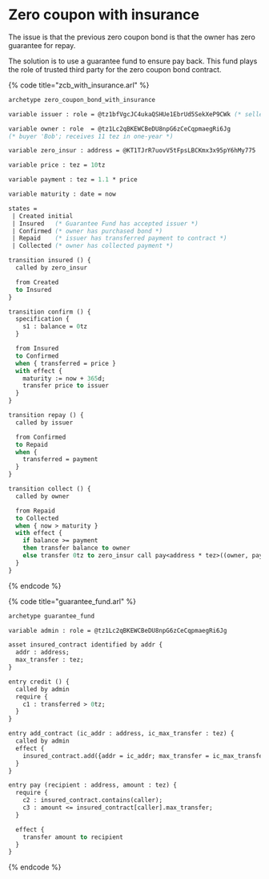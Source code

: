 # Zero coupon with insurance

The issue is that the previous zero coupon bond is that the owner has zero guarantee for repay.

The solution is to use a guarantee fund to ensure pay back. This fund plays the role of trusted third party for the zero coupon bond contract.

{% code title="zcb\_with\_insurance.arl" %}
```ocaml
archetype zero_coupon_bond_with_insurance

variable issuer : role = @tz1bfVgcJC4ukaQSHUe1EbrUd5SekXeP9CWk (* seller 'Alice' *)

variable owner : role  = @tz1Lc2qBKEWCBeDU8npG6zCeCqpmaegRi6Jg
(* buyer 'Bob'; receives 11 tez in one-year *)

variable zero_insur : address = @KT1TJrR7uovV5tFpsLBCKmx3x95pY6hMy775

variable price : tez = 10tz

variable payment : tez = 1.1 * price

variable maturity : date = now

states =
 | Created initial
 | Insured   (* Guarantee Fund has accepted issuer *)
 | Confirmed (* owner has purchased bond *)
 | Repaid    (* issuer has transferred payment to contract *)
 | Collected (* owner has collected payment *)

transition insured () {
  called by zero_insur

  from Created
  to Insured
}

transition confirm () {
  specification {
    s1 : balance = 0tz
  }

  from Insured
  to Confirmed
  when { transferred = price }
  with effect {
    maturity := now + 365d;
    transfer price to issuer
  }
}

transition repay () {
  called by issuer

  from Confirmed
  to Repaid
  when {
    transferred = payment
  }
}

transition collect () {
  called by owner

  from Repaid
  to Collected
  when { now > maturity }
  with effect {
    if balance >= payment
    then transfer balance to owner
    else transfer 0tz to zero_insur call pay<address * tez>((owner, payment))
  }
}

```
{% endcode %}

{% code title="guarantee\_fund.arl" %}
```ocaml
archetype guarantee_fund

variable admin : role = @tz1Lc2qBKEWCBeDU8npG6zCeCqpmaegRi6Jg

asset insured_contract identified by addr {
  addr : address;
  max_transfer : tez;
}

entry credit () {
  called by admin
  require {
    c1 : transferred > 0tz;
  }
}

entry add_contract (ic_addr : address, ic_max_transfer : tez) {
  called by admin
  effect {
    insured_contract.add({addr = ic_addr; max_transfer = ic_max_transfer})
  }
}

entry pay (recipient : address, amount : tez) {
  require {
    c2 : insured_contract.contains(caller);
    c3 : amount <= insured_contract[caller].max_transfer;
  }

  effect {
    transfer amount to recipient
  }
}

```
{% endcode %}

